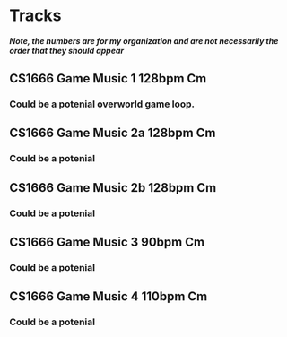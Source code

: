 # Tracks
##### Note, the numbers are for my organization and are not necessarily the order that they should appear
## CS1666 Game Music 1 128bpm Cm
### Could be a potenial overworld game loop. 

## CS1666 Game Music 2a 128bpm Cm
### Could be a potenial

## CS1666 Game Music 2b 128bpm Cm
### Could be a potenial

## CS1666 Game Music 3 90bpm Cm
### Could be a potenial

## CS1666 Game Music 4 110bpm Cm
### Could be a potenial
